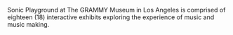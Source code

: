 Sonic Playground at The GRAMMY Museum in Los Angeles is comprised of eighteen (18) interactive exhibits exploring the experience of music and music making.
